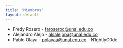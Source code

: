 ```yaml
---
title: "Miembros"
layout: default
---
```


- Fredy Rosero - [faroseroc@unal.edu.co](mailto:faroseroc@unal.edu.co)
- Alejandro Alejo - [alsalejopa@unal.edu.co](mailto:alsalejopa@unal.edu.co)
- Pablo Olaya - [polayaa@unal.edu.co](mailto:polayaa@unal.edu.co) - N1ghtlyC0de
